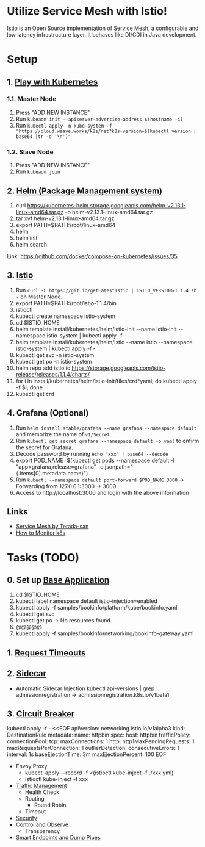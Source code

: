 # Utilize Service Mesh with Istio!
[Istio](https://istio.io/) is an Open Source implementation of [Service Mesh](https://www.nginx.com/blog/what-is-a-service-mesh/), a configurable and low latency infrastructure layer. It behaves like DI/CDI in Java development.



# Setup

## 1. [Play with Kubernetes](https://labs.play-with-k8s.com/)

### 1.1. Master Node
1. Press "ADD NEW INSTANCE"
2. Run `kubeadm init --apiserver-advertise-address $(hostname -i)`
3. Run `kubectl apply -n kube-system -f "https://cloud.weave.works/k8s/net?k8s-version=$(kubectl version | base64 |tr -d '\n')"`

### 1.2. Slave Node
1. Press "ADD NEW INSTANCE"
2. Run `kubeadm join`


## 2. [Helm (Package Management system)](https://github.com/helm/helm)
1. curl https://kubernetes-helm.storage.googleapis.com/helm-v2.13.1-linux-amd64.tar.gz -o helm-v2.13.1-linux-amd64.tar.gz
2. tar xvf helm-v2.13.1-linux-amd64.tar.gz
3. export PATH=$PATH:/root/linux-amd64
4. helm
4. helm init
5. helm search

Link: https://github.com/docker/compose-on-kubernetes/issues/35


## 3. [Istio](https://istio.io/docs/setup/kubernetes/install/helm/)
1. Run `curl -L https://git.io/getLatestIstio | ISTIO_VERSION=1.1.4 sh -` on Master Node.
2. export PATH=$PATH:/root/istio-1.1.4/bin
3. istioctl
4. kubectl create namespace istio-system
5. cd $ISTIO_HOME
6. helm template install/kubernetes/helm/istio-init --name istio-init --namespace istio-system | kubectl apply -f -
7. helm template install/kubernetes/helm/istio --name istio --namespace istio-system | kubectl apply -f -
8. kubectl get svc -n istio-system
9. kubectl get po -n istio-system
10. helm repo add istio.io https://storage.googleapis.com/istio-release/releases/1.1.4/charts/
11. for i in install/kubernetes/helm/istio-init/files/crd*yaml; do kubectl apply -f $i; done
12. kubectl get crd


## 4. Grafana (Optional)
1. Run `helm install stable/grafana --name grafana --namespace default` and memorize the name of `v1/Secret`.
2. Run `kubectl get secret grafana --namespace default -o yaml` to onfirm the secret for Grafana.
3. Decode password by running `echo "xxx" | base64 --decode`
4. export POD_NAME=$(kubectl get pods --namespace default -l "app=grafana,release=grafana" -o jsonpath="{.items[0].metadata.name}")
5. Run `kubectl --namespace default port-forward $POD_NAME 3000` -> Forwarding from 127.0.0.1:3000 -> 3000
6. Access to http://localhost:3000 and login with the above information


## Links
- [Service Mesh by Terada-san](https://github.com/yoshioterada/k8s-Azure-Container-Service-AKS--on-Azure/blob/master/Kubernetes-Workshop6.md)
- [How to Monitor k8s](https://qiita.com/FY0323/items/72616d6e280ec7f2fdaf)



# Tasks (TODO)

## 0. Set up [Base Application](https://istio.io/docs/examples/bookinfo/)
1. cd $ISTIO_HOME
2. kubectl label namespace default istio-injection=enabled
3. kubectl apply -f samples/bookinfo/platform/kube/bookinfo.yaml
4. kubectl get svc
5. kubectl get po
  -> No resources found.
6. @@@@@
7. kubectl apply -f samples/bookinfo/networking/bookinfo-gateway.yaml


## 1. [Request Timeouts](https://istio.io/docs/tasks/traffic-management/request-timeouts/)


## 2. [Sidecar](https://istio.io/docs/setup/kubernetes/additional-setup/sidecar-injection/)
- Automatic Sidecar Injection
  kubectl api-versions | grep admissionregistration
  -> admissionregistration.k8s.io/v1beta1


## 3. [Circuit Breaker](https://istio.io/docs/tasks/traffic-management/circuit-breaking/)
kubectl apply -f - <<EOF
apiVersion: networking.istio.io/v1alpha3
kind: DestinationRule
metadata:
  name: httpbin
spec:
  host: httpbin
  trafficPolicy:
    connectionPool:
      tcp:
        maxConnections: 1
      http:
        http1MaxPendingRequests: 1
        maxRequestsPerConnection: 1
    outlierDetection:
      consecutiveErrors: 1
      interval: 1s
      baseEjectionTime: 3m
      maxEjectionPercent: 100
EOF

- Envoy Proxy
  - kubectl apply --record -f <(istioctl kube-inject -f ./xxx.yml)
  - istioctl kube-inject -f xxx
- [Traffic Management](https://istio.io/docs/concepts/traffic-management/)
  - Health Check
  - Routing
    - Round Robin
  - Timeout
- [Security](https://istio.io/docs/concepts/security/)
- [Control and Observe](https://istio.io/docs/concepts/policies-and-telemetry/)
  - Transparency
- [Smart Endpoints and Dump Pipes](https://www.martinfowler.com/microservices/)
